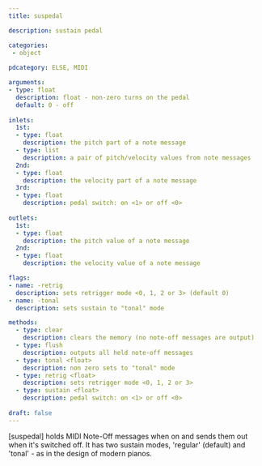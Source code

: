 ```yaml
---
title: suspedal

description: sustain pedal

categories:
 - object
 
pdcategory: ELSE, MIDI

arguments:
- type: float
  description: float - non-zero turns on the pedal 
  default: 0 - off
	
inlets:
  1st:
  - type: float
    description: the pitch part of a note message
  - type: list 
    description: a pair of pitch/velocity values from note messages
  2nd:
  - type: float
    description: the velocity part of a note message
  3rd:
  - type: float
    description: pedal switch: on <1> or off <0>
    
outlets:
  1st:
  - type: float
    description: the pitch value of a note message
  2nd:
  - type: float
    description: the velocity value of a note message

flags:
- name: -retrig
  description: sets retrigger mode <0, 1, 2 or 3> (default 0)
- name: -tonal
  description: sets sustain to "tonal" mode

methods: 
  - type: clear 
    description: clears the memory (no note-off messages are output)
  - type: flush 
    description: outputs all held note-off messages
  - type: tonal <float> 
    description: non zero sets to "tonal" mode
  - type: retrig <float> 
    description: sets retrigger mode <0, 1, 2 or 3>
  - type: sustain <float> 
    description: pedal switch: on <1> or off <0>
    
draft: false
---
```


[suspedal] holds MIDI Note-Off messages when on and sends them out when it's switched off. It has two sustain modes, 'regular' (default) and 'tonal' - as in the design of modern pianos.
